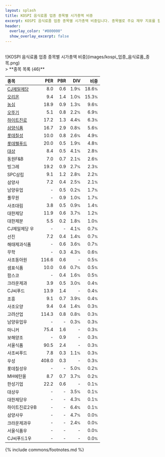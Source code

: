 ```yaml
---
layout: splash
title: KOSPI 음식료품 업종 종목별 시가총액 비중
excerpt: KOSPI 음식료품 업종 종목별 시가총액 비중입니다. 종목별로 주요 재무 지표를 함께 표시합니다.
header:
  overlay_color: "#800000"
  show_overlay_excerpt: false
---
```

<br>
![KOSPI 음식료품 업종 종목별 시가총액 비중](images/kospi_업종_음식료품_종목.png)
<br>
> **종목 목록 (46)**<a id="list"></a>

| **종목** | **PER** | **PBR** | **DIV** | **비중** |
| :------- | ------: | ------: | ------: | -------: |
| [CJ제일제당](/097950/) | 8.0 | 0.6 | 1.9<small>%</small> | 18.6<small>%</small> |
| [오리온](/271560/) | 9.4 | 1.4 | 1.0<small>%</small> | 15.3<small>%</small> |
| [농심](/004370/) | 18.9 | 0.9 | 1.3<small>%</small> | 9.6<small>%</small> |
| [오뚜기](/007310/) | 5.1 | 0.8 | 2.2<small>%</small> | 6.9<small>%</small> |
| [하이트진로](/000080/) | 17.2 | 1.3 | 4.4<small>%</small> | 6.3<small>%</small> |
| [삼양식품](/003230/) | 16.7 | 2.9 | 0.8<small>%</small> | 5.6<small>%</small> |
| [롯데칠성](/005300/) | 10.0 | 0.8 | 2.6<small>%</small> | 4.9<small>%</small> |
| [롯데웰푸드](/280360/) | 20.0 | 0.5 | 1.9<small>%</small> | 4.8<small>%</small> |
| [대상](/001680/) | 8.4 | 0.5 | 4.1<small>%</small> | 2.8<small>%</small> |
| 동원F&B | 7.0 | 0.7 | 2.1<small>%</small> | 2.6<small>%</small> |
| 빙그레 | 19.2 | 0.9 | 2.7<small>%</small> | 2.3<small>%</small> |
| SPC삼립 | 9.1 | 1.2 | 2.8<small>%</small> | 2.2<small>%</small> |
| 삼양사 | 7.2 | 0.4 | 2.5<small>%</small> | 2.1<small>%</small> |
| 남양유업 | - | 0.5 | 0.2<small>%</small> | 1.7<small>%</small> |
| 풀무원 | - | 0.9 | 1.0<small>%</small> | 1.7<small>%</small> |
| 사조대림 | 3.8 | 0.5 | 0.9<small>%</small> | 1.4<small>%</small> |
| 대한제당 | 11.9 | 0.6 | 3.7<small>%</small> | 1.2<small>%</small> |
| 대한제분 | 5.5 | 0.2 | 1.8<small>%</small> | 1.0<small>%</small> |
| CJ제일제당 우 | - | - | 4.1<small>%</small> | 0.7<small>%</small> |
| 선진 | 7.2 | 0.4 | 1.4<small>%</small> | 0.7<small>%</small> |
| 해태제과식품 | - | 0.6 | 3.6<small>%</small> | 0.7<small>%</small> |
| 무학 | - | 0.3 | 4.3<small>%</small> | 0.6<small>%</small> |
| 사조동아원 | 116.6 | 0.6 | - | 0.5<small>%</small> |
| 샘표식품 | 10.0 | 0.6 | 0.7<small>%</small> | 0.5<small>%</small> |
| 팜스코 | - | 0.4 | 1.6<small>%</small> | 0.5<small>%</small> |
| 크라운제과 | 3.9 | 0.5 | 3.0<small>%</small> | 0.4<small>%</small> |
| CJ씨푸드 | 13.9 | 1.4 | - | 0.4<small>%</small> |
| 조흥 | 9.1 | 0.7 | 3.9<small>%</small> | 0.4<small>%</small> |
| 사조오양 | 9.4 | 0.4 | 1.4<small>%</small> | 0.3<small>%</small> |
| 고려산업 | 114.3 | 0.8 | 0.8<small>%</small> | 0.3<small>%</small> |
| 남양유업우 | - | - | 0.3<small>%</small> | 0.3<small>%</small> |
| 마니커 | 75.4 | 1.6 | - | 0.3<small>%</small> |
| 보해양조 | - | 0.9 | - | 0.3<small>%</small> |
| 서울식품 | 90.5 | 2.4 | - | 0.3<small>%</small> |
| 사조씨푸드 | 7.8 | 0.3 | 1.1<small>%</small> | 0.3<small>%</small> |
| 우성 | 408.0 | 0.3 | - | 0.3<small>%</small> |
| 롯데칠성우 | - | - | 5.0<small>%</small> | 0.2<small>%</small> |
| MH에탄올 | 8.7 | 0.7 | 3.7<small>%</small> | 0.2<small>%</small> |
| 한성기업 | 22.2 | 0.6 | - | 0.1<small>%</small> |
| 대상우 | - | - | 3.5<small>%</small> | 0.1<small>%</small> |
| 대한제당우 | - | - | 4.3<small>%</small> | 0.1<small>%</small> |
| 하이트진로2우B | - | - | 6.4<small>%</small> | 0.1<small>%</small> |
| 삼양사우 | - | - | 4.7<small>%</small> | 0.0<small>%</small> |
| 크라운제과우 | - | - | 2.4<small>%</small> | 0.0<small>%</small> |
| 서울식품우 | - | - | - | 0.0<small>%</small> |
| CJ씨푸드1우 | - | - | - | 0.0<small>%</small> |

{% include commons/footnotes.md %}